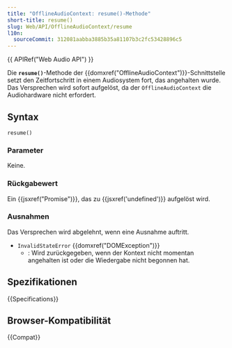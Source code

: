 ```yaml
---
title: "OfflineAudioContext: resume()-Methode"
short-title: resume()
slug: Web/API/OfflineAudioContext/resume
l10n:
  sourceCommit: 312081aabba3885b35a81107b3c2fc53428896c5
---
```


{{ APIRef("Web Audio API") }}

Die **`resume()`**-Methode der
{{domxref("OfflineAudioContext")}}-Schnittstelle setzt den Zeitfortschritt in einem Audiosystem fort, das angehalten wurde. Das Versprechen wird sofort aufgelöst, da der `OfflineAudioContext` die Audiohardware nicht erfordert.

## Syntax

```js-nolint
resume()
```

### Parameter

Keine.

### Rückgabewert

Ein {{jsxref("Promise")}}, das zu {{jsxref('undefined')}} aufgelöst wird.

### Ausnahmen

Das Versprechen wird abgelehnt, wenn eine Ausnahme auftritt.

- `InvalidStateError` {{domxref("DOMException")}}
  - : Wird zurückgegeben, wenn der Kontext nicht momentan angehalten ist oder die Wiedergabe nicht begonnen hat.

## Spezifikationen

{{Specifications}}

## Browser-Kompatibilität

{{Compat}}
